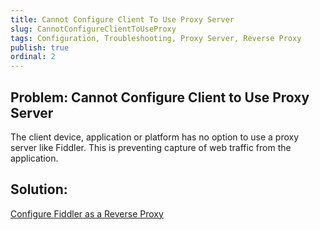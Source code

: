 ```yaml
---
title: Cannot Configure Client To Use Proxy Server
slug: CannotConfigureClientToUseProxy
tags: Configuration, Troubleshooting, Proxy Server, Reverse Proxy
publish: true
ordinal: 2
---
```


Problem: Cannot Configure Client to Use Proxy Server
----------------------------------------------------

The client device, application or platform has no option to use a proxy server like Fiddler. This is preventing capture of web traffic from the application.

Solution: 
---------

[Configure Fiddler as a Reverse Proxy][1]

[1]: ../Tasks/UseFiddlerAsReverseProxy
